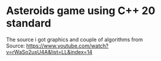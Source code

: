 # Asteroids game using C++ 20 standard
The source i got graphics and couple of algorithms from\
Source: https://www.youtube.com/watch?v=rWaSo2usU4A&list=LL&index=14
